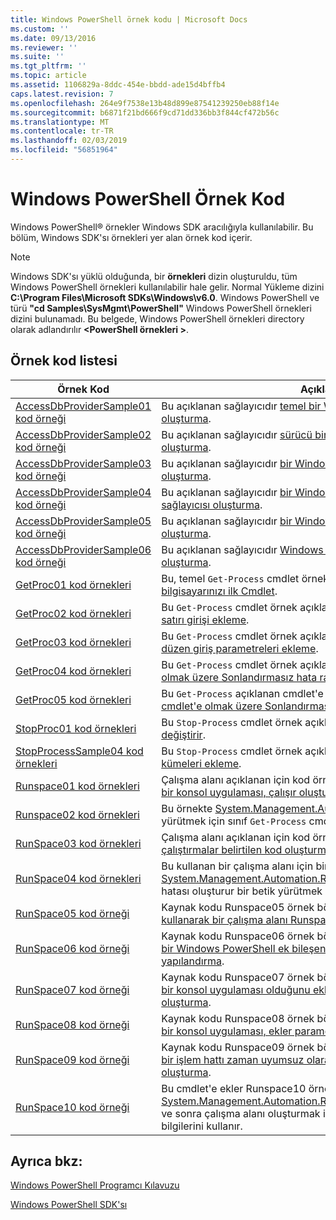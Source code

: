 ```yaml
---
title: Windows PowerShell örnek kodu | Microsoft Docs
ms.custom: ''
ms.date: 09/13/2016
ms.reviewer: ''
ms.suite: ''
ms.tgt_pltfrm: ''
ms.topic: article
ms.assetid: 1106829a-8ddc-454e-bbdd-ade15d4bffb4
caps.latest.revision: 7
ms.openlocfilehash: 264e9f7538e13b48d899e87541239250eb88f14e
ms.sourcegitcommit: b6871f21bd666f9cd71dd336bb3f844cf472b56c
ms.translationtype: MT
ms.contentlocale: tr-TR
ms.lasthandoff: 02/03/2019
ms.locfileid: "56851964"
---
```

# <a name="windows-powershell-sample-code"></a>Windows PowerShell Örnek Kod

Windows PowerShell® örnekler Windows SDK aracılığıyla kullanılabilir. Bu bölüm, Windows SDK'sı örnekleri yer alan örnek kod içerir.

> [!NOTE]
> Windows SDK'sı yüklü olduğunda, bir **örnekleri** dizin oluşturuldu, tüm Windows PowerShell örnekleri kullanılabilir hale gelir. Normal Yükleme dizini **C:\Program Files\Microsoft SDKs\Windows\v6.0**. Windows PowerShell ve türü **"cd Samples\SysMgmt\PowerShell"** Windows PowerShell örnekleri dizini bulunamadı. Bu belgede, Windows PowerShell örnekleri directory olarak adlandırılır  **\<PowerShell örnekleri >**.

## <a name="sample-code-listing"></a>Örnek kod listesi

|Örnek Kod|Açıklama|
|-----------------|-----------------|
|[AccessDbProviderSample01 kod örneği](./accessdbprovidersample01-code-sample.md)|Bu açıklanan sağlayıcıdır [temel bir Windows PowerShell sağlayıcısı oluşturma](./creating-a-basic-windows-powershell-provider.md).|
|[AccessDbProviderSample02 kod örneği](./accessdbprovidersample02-code-sample.md)|Bu açıklanan sağlayıcıdır [sürücü bir Windows PowerShell sağlayıcısı oluşturma](./creating-a-windows-powershell-drive-provider.md).|
|[AccessDbProviderSample03 kod örneği](./accessdbprovidersample03-code-sample.md)|Bu açıklanan sağlayıcıdır [bir Windows PowerShell öğe sağlayıcısı oluşturma](./creating-a-windows-powershell-item-provider.md).|
|[AccessDbProviderSample04 kod örneği](./accessdbprovidersample04-code-sample.md)|Bu açıklanan sağlayıcıdır [bir Windows PowerShell kapsayıcısı sağlayıcısı oluşturma](./creating-a-windows-powershell-container-provider.md).|
|[AccessDbProviderSample05 kod örneği](./accessdbprovidersample05-code-sample.md)|Bu açıklanan sağlayıcıdır [bir Windows PowerShell Gezinti sağlayıcı oluşturma](./creating-a-windows-powershell-navigation-provider.md).|
|[AccessDbProviderSample06 kod örneği](./accessdbprovidersample06-code-sample.md)|Bu açıklanan sağlayıcıdır [Windows PowerShell içerik sağlayıcısı oluşturma](./creating-a-windows-powershell-content-provider.md).|
|[GetProc01 kod örnekleri](./getproc01-code-samples.md)|Bu, temel `Get-Process` cmdlet örnek açıklanan [oluşturma bilgisayarınızı ilk Cmdlet](../cmdlet/creating-a-cmdlet-without-parameters.md).|
|[GetProc02 kod örnekleri](./getproc02-code-samples.md)|Bu `Get-Process` cmdlet örnek açıklanan [parametreler, işlem komut satırı girişi ekleme](../cmdlet/adding-parameters-that-process-command-line-input.md).|
|[GetProc03 kod örnekleri](./getproc03-code-samples.md)|Bu `Get-Process` cmdlet örnek açıklanan [söz konusu işlem ardışık düzen giriş parametreleri ekleme](../cmdlet/adding-parameters-that-process-pipeline-input.md).|
|[GetProc04 kod örnekleri](./getproc04-code-samples.md)|Bu `Get-Process` cmdlet örnek açıklanan [bilgisayarınızı cmdlet'e olmak üzere Sonlandırmasız hata raporlama ekleme](../cmdlet/adding-non-terminating-error-reporting-to-your-cmdlet.md).|
|[GetProc05 kod örnekleri](./getproc05-code-samples.md)|Bu `Get-Process` açıklanan cmdlet'e cmdlet'i benzer [bilgisayarınızı cmdlet'e olmak üzere Sonlandırmasız hata raporlama ekleme](../cmdlet/adding-non-terminating-error-reporting-to-your-cmdlet.md).|
|[StopProc01 kod örnekleri](./stopproc01-code-samples.md)|Bu `Stop-Process` cmdlet örnek açıklanan [sistemi oluşturma, Cmdlet değiştirir](../cmdlet/creating-a-cmdlet-that-modifies-the-system.md).|
|[StopProcessSample04 kod örnekleri](./stopprocesssample04-code-samples.md)|Bu `Stop-Process` cmdlet örnek açıklanan [bir cmdlet'e parametre kümeleri ekleme](../cmdlet/adding-parameter-sets-to-a-cmdlet.md).|
|[Runspace01 kod örnekleri](./runspace01-code-samples.md)|Çalışma alanı açıklanan için kod örnekleri bunlar [belirtilen bir komutu bir konsol uygulaması, çalışır oluşturma](http://msdn.microsoft.com/en-us/793a6570-a072-4799-840b-172f28ce620e).|
|[Runspace02 kod örnekleri](./runspace02-code-samples.md)|Bu örnekte [System.Management.Automation.Runspaceinvoke](/dotnet/api/System.Management.Automation.RunspaceInvoke) yürütmek için sınıf `Get-Process` cmdlet'i zaman uyumlu olarak.|
|[RunSpace03 kod örnekleri](./runspace03-code-samples.md)|Çalışma alanı açıklanan için kod örnekleri bunlar [konsol uygulaması, çalıştırmalar belirtilen kod oluşturma](http://msdn.microsoft.com/en-us/a93e6006-36db-4bcc-b9da-c5bebf4ffd68).|
|[RunSpace04 kod örnekleri](./runspace04-code-samples.md)|Bu kullanan bir çalışma alanı için bir kod örneği buradaki [System.Management.Automation.Runspaceinvoke](/dotnet/api/System.Management.Automation.RunspaceInvoke) bir sonlandırma hatası oluşturur bir betik yürütmek için sınıf.|
|[RunSpace05 kod örneği](./runspace05-code-sample.md)|Kaynak kodu Runspace05 örnek bölümünde açıklanan yönelik budur [kullanarak bir çalışma alanı RunspaceConfiguration yapılandırma](http://msdn.microsoft.com/en-us/42681d19-2d05-4975-befd-afb1990e79b2).|
|[RunSpace06 kod örneği](./runspace06-code-sample.md)|Kaynak kodu Runspace06 örnek bölümünde açıklanan yönelik budur [bir Windows PowerShell ek bileşenini kullanarak bir çalışma alanı yapılandırma](http://msdn.microsoft.com/en-us/a7289ee8-9732-49ee-91c7-d533e9538b83).|
|[RunSpace07 kod örneği](./runspace07-code-sample.md)|Kaynak kodu Runspace07 örnek bölümünde açıklanan yönelik budur [bir konsol uygulaması olduğunu ekler komutları bir işlem hattı oluşturma](http://msdn.microsoft.com/en-us/01eb7808-e97b-4905-80be-9e2fa38c262e).|
|[RunSpace08 kod örneği](./runspace08-code-sample.md)|Kaynak kodu Runspace08 örnek bölümünde açıklanan yönelik budur [bir konsol uygulaması, ekler parametreleri için bir komut oluşturma](http://msdn.microsoft.com/en-us/848b2b46-60f1-4a86-b448-cfc7c0cccfba).|
|[RunSpace09 kod örneği](./runspace09-code-sample.md)|Kaynak kodu Runspace09 örnek bölümünde açıklanan yönelik budur [bir işlem hattı zaman uyumsuz olarak çağırır bir konsol uygulaması oluşturma](http://msdn.microsoft.com/en-us/198c1c94-2a06-457e-93ce-c0d910618e47).|
|[RunSpace10 kod örneği](./runspace10-code-sample.md)|Bu cmdlet'e ekler Runspace10 örneği için kaynak kodu, [System.Management.Automation.Runspaces.Runspaceconfiguration](/dotnet/api/System.Management.Automation.Runspaces.RunspaceConfiguration) ve sonra çalışma alanı oluşturmak için değiştirilmiş yapılandırma bilgilerini kullanır.|

## <a name="see-also"></a>Ayrıca bkz:

[Windows PowerShell Programcı Kılavuzu](./windows-powershell-programmer-s-guide.md)

[Windows PowerShell SDK'sı](../windows-powershell-reference.md)